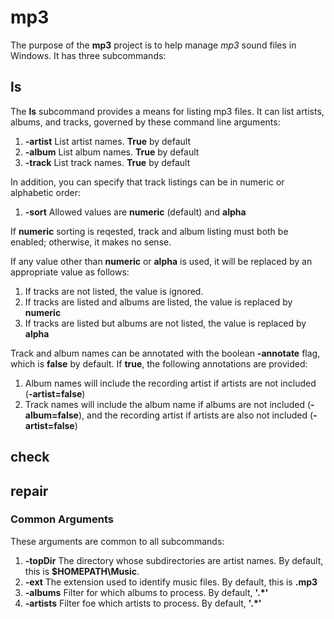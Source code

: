 # mp3

The purpose of the **mp3** project is to help manage _mp3_ sound files in Windows. It has three subcommands:

## ls

The **ls** subcommand provides a means for listing mp3 files. It can list artists, albums, and tracks, governed by these command line arguments:

1. **-artist** List artist names. **True** by default
2. **-album** List album names. **True** by default
3. **-track** List track names. **True** by default

In addition, you can specify that track listings can be in numeric or alphabetic order:

1. **-sort** Allowed values are **numeric** (default) and **alpha**

If **numeric** sorting is reqested, track and album listing must both be enabled; otherwise, it makes no sense.

If any value other than **numeric** or **alpha** is used, it will be replaced by an appropriate value as follows:

1. If tracks are not listed, the value is ignored.
2. If tracks are listed and albums are listed, the value is replaced by **numeric**
3. If tracks are listed but albums are not listed, the value is replaced by **alpha**

Track and album names can be annotated with the boolean **-annotate** flag, which is **false** by default. If **true**, the following annotations are provided:

1. Album names will include the recording artist if artists are not included (**-artist=false**)
2. Track names will include the album name if albums are not included (**-album=false**), and the recording artist if artists are also not included (**-artist=false**)

## check

## repair

### Common Arguments

These arguments are common to all subcommands:

1. **-topDir** The directory whose subdirectories are artist names. By default, this is **$HOMEPATH\Music**.
2. **-ext** The extension used to identify music files. By default, this is **.mp3**
3. **-albums** Filter for which albums to process. By default, **'.*'**
4. **-artists** Filter foe which artists to process. By default, **'.*'**
